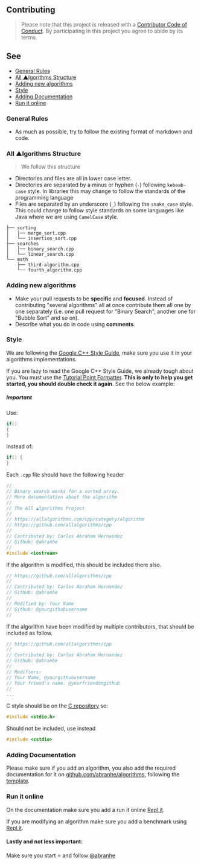 ## Contributing

> Please note that this project is released with a [Contributor Code of Conduct](code-of-conduct.md). By participating in this project you agree to abide by its terms.

##  See

- [General Rules](#general-rules)
- [All ▲lgorithms Structure](#all-lgorithms-structure)
- [Adding new algorithms](#adding-new-algorithms)
- [Style](#style)
- [Adding Documentation](#adding-documentation)
- [Run it online](#run-it-online)

### General Rules

- As much as possible, try to follow the existing format of markdown and code.

### All ▲lgorithms Structure

> We follow this structure

- Directories and files are all in lower case letter.
- Directories are separated by a minus or hyphen (`-`) following `kebeab-case` style. In libraries this may change to follow the standards of the programming language
- Files are separated by an underscore (`_`) following the `snake_case` style. This could change to follow style standards on some languages like Java where we are using `CamelCase` style.

```
├── sorting
│   │── merge_sort.cpp
│   └── insertion_sort.cpp
├── searches
│   │── binary_search.cpp
│   └── linear_search.cpp
└── math
    ├── third-algorithm.cpp
    └── fourth_algorithm.cpp
```

### Adding new algorithms

- Make your pull requests to be **specific** and **focused**. Instead of contributing "several algorithms" all at once contribute them all one by one separately (i.e. one pull request for "Binary Search", another one
for "Bubble Sort" and so on).
- Describe what you do in code using **comments**.

### Style

We are following the [Google C++ Style Guide](https://google.github.io/styleguide/cppguide.html), make sure you use it in your algorithms implementations.

If you are lazy to read the Google C++ Style Guide, we already tough about you. You must use the [Tutorial Point Formatter](https://www.tutorialspoint.com/online_c_formatter.htm). **This is only to help you get started, you should double check it again**. See the below example:

##### Important

Use:

```c++
if()
{
}
```

Instead of:

```c++
if() {
}
```

Each `.cpp` file should have the following header

```cpp
//
// Binary search works for a sorted array.
// More documentation about the algorithm
//
// The All ▲lgorithms Project
//
// https://allalgorithms.com/cpp/category/algorithm
// https://github.com/allalgorithms/cpp
//
// Contributed by: Carlos Abraham Hernandez
// Github: @abranhe
//
#include <iostream>
```

If the algorithm is modified, this should be included there also.

```cpp
// https://github.com/allalgorithms/cpp
//
// Contributed by: Carlos Abraham Hernandez
// Github: @abranhe
//
// Modified by: Your Name
// Github: @yourgithubusername
//
```

If the algorithm have been modified by multiple contributors, that should be included as follow.

```cpp
// https://github.com/allalgorithms/cpp
//
// Contributed by: Carlos Abraham Hernandez
// Github: @abranhe
//
// Modifiers:
// Your Name, @yourgithubusername
// Your friend's name, @yourfriendongithub
//
...
```

C style should be on the [C repository](https://github.com/allalgorithms/c) so:

```cpp
#include <stdio.h>
```

Should not be included, use instead

```cpp
#include <cstdio>
```

### Adding Documentation

Please make sure if you add an algorithm, you also add the required documentation for it on [github.com/abranhe/algorithms](https://github.com/abranhe/algorithms), following the [template](https://github.com/abranhe/algorithms/blob/master/.github/category-template/algorithm-template/readme.md).


### Run it online

On the documentation make sure you add a run it online [Repl.it](https://repl.it/).

If you are modifying an algorithm make sure you add a benchmark using [Repl.it](https://repl.it/).


#### Lastly and not less important:

Make sure you start ⭐️ and follow [@abranhe](https://git.io/abranhe)
